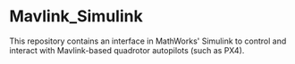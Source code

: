 # Mavlink_Simulink
This repository contains an interface in MathWorks' Simulink to control and interact with Mavlink-based quadrotor autopilots (such as PX4).
